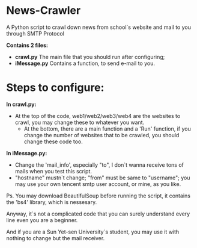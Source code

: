 # News-Crawler
A Python script to crawl down news from school`s website and mail to you through SMTP Protocol

**Contains 2 files:**
- **crawl.py**  The main file that you should run after configuring;
- **iMessage.py**  Contains a function, to send e-mail to you.

# Steps to configure:
**In crawl.py:**
- At the top of the code, web1/web2/web3/web4 are the websites to crawl, you may change these to whatever you want.
  - At the bottom, there are a main function and a 'Run' function, if you change the number of websites that to be crawled, you should change these code too.

**In iMessage.py:**
- Change the 'mail_info', especially "to", I don`t wanna receive tons of mails when you test this script.
- "hostname" mustn`t change; "from" must be same to "username"; you may use your own tencent smtp user account, or mine, as you like.

Ps. You may download BeautifulSoup before running the script, it contains the 'bs4' library, which is nessesary.

Anyway, it`s not a complicated code that you can surely understand every line even you are a beginner.

And if you are a Sun Yet-sen University`s student, you may use it with nothing to change but the mail receiver.
